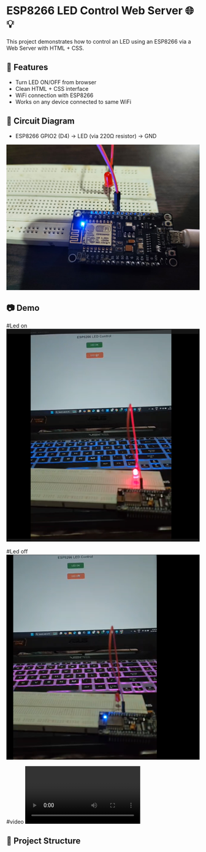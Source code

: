 
# ESP8266 LED Control Web Server 🌐💡

This project demonstrates how to control an LED using an ESP8266  via a Web Server with HTML + CSS.

## 🚀 Features
- Turn LED ON/OFF from browser
- Clean HTML + CSS interface
- WiFi connection with ESP8266
- Works on any device connected to same WiFi

## 🔌 Circuit Diagram
- ESP8266 GPIO2 (D4) → LED (via 220Ω resistor) → GND

![circuit](https://github.com/AmeySecOps/ESP8266-LED-WebServer./blob/40dd77d61ce31837497cc5c9f97dbfbbfa0a8b33/source%20code/circuit%20.jpg)

## 📷 Demo
#Led on 
![screenshot](https://github.com/AmeySecOps/ESP8266-LED-WebServer./blob/0617f045e6ccc23fc489cde5a2fc35fe7303d06d/source%20code/ledon.png)

#Led off 
![Screenshot](https://github.com/AmeySecOps/ESP8266-LED-WebServer./blob/8c3aeb9996efafcd8ee6e47ea6f8575b6a1b117f/source%20code/ledoff.png)

#video
![video](https://github.com/AmeySecOps/ESP8266-LED-WebServer./blob/0cf1c4c9497ae65b792d0f25bbabc9b3c3d9d914/source%20code/working%20project%20.mp4)

## 📂 Project Structure
